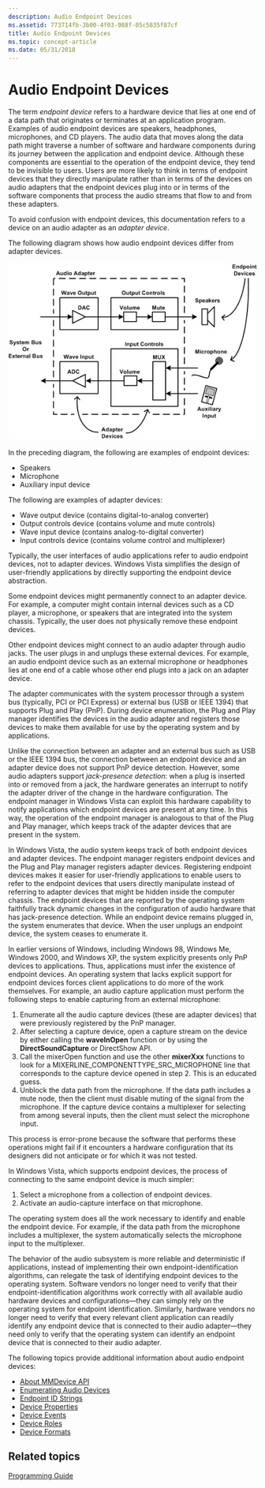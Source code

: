 ```yaml
---
description: Audio Endpoint Devices
ms.assetid: 773714fb-3b00-4f03-988f-05c5835f87cf
title: Audio Endpoint Devices
ms.topic: concept-article
ms.date: 05/31/2018
---
```


# Audio Endpoint Devices

The term *endpoint device* refers to a hardware device that lies at one end of a data path that originates or terminates at an application program. Examples of audio endpoint devices are speakers, headphones, microphones, and CD players. The audio data that moves along the data path might traverse a number of software and hardware components during its journey between the application and endpoint device. Although these components are essential to the operation of the endpoint device, they tend to be invisible to users. Users are more likely to think in terms of endpoint devices that they directly manipulate rather than in terms of the devices on audio adapters that the endpoint devices plug into or in terms of the software components that process the audio streams that flow to and from these adapters.

To avoid confusion with endpoint devices, this documentation refers to a device on an audio adapter as an *adapter device*.

The following diagram shows how audio endpoint devices differ from adapter devices.

![examples of audio endpoint devices and adapter devices](images/devices.jpg)

In the preceding diagram, the following are examples of endpoint devices:

-   Speakers
-   Microphone
-   Auxiliary input device

The following are examples of adapter devices:

-   Wave output device (contains digital-to-analog converter)
-   Output controls device (contains volume and mute controls)
-   Wave input device (contains analog-to-digital converter)
-   Input controls device (contains volume control and multiplexer)

Typically, the user interfaces of audio applications refer to audio endpoint devices, not to adapter devices. Windows Vista simplifies the design of user-friendly applications by directly supporting the endpoint device abstraction.

Some endpoint devices might permanently connect to an adapter device. For example, a computer might contain internal devices such as a CD player, a microphone, or speakers that are integrated into the system chassis. Typically, the user does not physically remove these endpoint devices.

Other endpoint devices might connect to an audio adapter through audio jacks. The user plugs in and unplugs these external devices. For example, an audio endpoint device such as an external microphone or headphones lies at one end of a cable whose other end plugs into a jack on an adapter device.

The adapter communicates with the system processor through a system bus (typically, PCI or PCI Express) or external bus (USB or IEEE 1394) that supports Plug and Play (PnP). During device enumeration, the Plug and Play manager identifies the devices in the audio adapter and registers those devices to make them available for use by the operating system and by applications.

Unlike the connection between an adapter and an external bus such as USB or the IEEE 1394 bus, the connection between an endpoint device and an adapter device does not support PnP device detection. However, some audio adapters support *jack-presence detection*: when a plug is inserted into or removed from a jack, the hardware generates an interrupt to notify the adapter driver of the change in the hardware configuration. The endpoint manager in Windows Vista can exploit this hardware capability to notify applications which endpoint devices are present at any time. In this way, the operation of the endpoint manager is analogous to that of the Plug and Play manager, which keeps track of the adapter devices that are present in the system.

In Windows Vista, the audio system keeps track of both endpoint devices and adapter devices. The endpoint manager registers endpoint devices and the Plug and Play manager registers adapter devices. Registering endpoint devices makes it easier for user-friendly applications to enable users to refer to the endpoint devices that users directly manipulate instead of referring to adapter devices that might be hidden inside the computer chassis. The endpoint devices that are reported by the operating system faithfully track dynamic changes in the configuration of audio hardware that has jack-presence detection. While an endpoint device remains plugged in, the system enumerates that device. When the user unplugs an endpoint device, the system ceases to enumerate it.

In earlier versions of Windows, including Windows 98, Windows Me, Windows 2000, and Windows XP, the system explicitly presents only PnP devices to applications. Thus, applications must infer the existence of endpoint devices. An operating system that lacks explicit support for endpoint devices forces client applications to do more of the work themselves. For example, an audio capture application must perform the following steps to enable capturing from an external microphone:

1.  Enumerate all the audio capture devices (these are adapter devices) that were previously registered by the PnP manager.
2.  After selecting a capture device, open a capture stream on the device by either calling the **waveInOpen** function or by using the **DirectSoundCapture** or DirectShow API.
3.  Call the mixerOpen function and use the other **mixerXxx** functions to look for a MIXERLINE\_COMPONENTTYPE\_SRC\_MICROPHONE line that corresponds to the capture device opened in step 2. This is an educated guess.
4.  Unblock the data path from the microphone. If the data path includes a mute node, then the client must disable muting of the signal from the microphone. If the capture device contains a multiplexer for selecting from among several inputs, then the client must select the microphone input.

This process is error-prone because the software that performs these operations might fail if it encounters a hardware configuration that its designers did not anticipate or for which it was not tested.

In Windows Vista, which supports endpoint devices, the process of connecting to the same endpoint device is much simpler:

1.  Select a microphone from a collection of endpoint devices.
2.  Activate an audio-capture interface on that microphone.

The operating system does all the work necessary to identify and enable the endpoint device. For example, if the data path from the microphone includes a multiplexer, the system automatically selects the microphone input to the multiplexer.

The behavior of the audio subsystem is more reliable and deterministic if applications, instead of implementing their own endpoint-identification algorithms, can relegate the task of identifying endpoint devices to the operating system. Software vendors no longer need to verify that their endpoint-identification algorithms work correctly with all available audio hardware devices and configurations—they can simply rely on the operating system for endpoint identification. Similarly, hardware vendors no longer need to verify that every relevant client application can readily identify any endpoint device that is connected to their audio adapter—they need only to verify that the operating system can identify an endpoint device that is connected to their audio adapter.

The following topics provide additional information about audio endpoint devices:

-   [About MMDevice API](mmdevice-api.md)
-   [Enumerating Audio Devices](enumerating-audio-devices.md)
-   [Endpoint ID Strings](endpoint-id-strings.md)
-   [Device Properties](device-properties.md)
-   [Device Events](device-events.md)
-   [Device Roles](device-roles.md)
-   [Device Formats](device-formats.md)

## Related topics

<dl> <dt>

[Programming Guide](programming-guide.md)
</dt> </dl>

 

 



